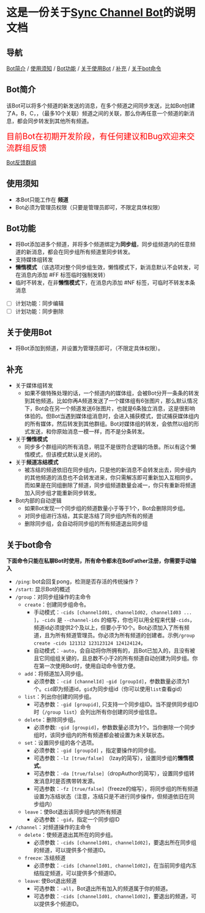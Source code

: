 # 这是一份关于[Sync Channel Bot](https://t.me/sc_1006_bot)的说明文档

## 导航
[Bot简介](#bot简介) / [使用须知](#使用须知) / [Bot功能](#bot功能) / [关于使用Bot](#关于使用bot) / [补充](#补充) / [关于bot命令](#关于bot命令)

## Bot简介
该Bot可以将多个频道的新发送的消息，在多个频道之间同步发送，比如Bot创建了A，B，C，，（最多10个关联）频道之间的关联，那么你再任意一个频道的新消息，都会同步转发到其他所有频道。

<a style="color:red;font-size:1.5em">目前Bot在初期开发阶段，有任何建议和Bug欢迎来交流群组反馈</a>

[Bot反馈群组](https://t.me/ggbt_1120)

## 使用须知
- 本Bot只能工作在 **频道**
- Bot必须为管理员权限（只要是管理员即可，不限定具体权限）

## Bot功能
- 将Bot添加进多个频道，并将多个频道绑定为**同步组**，同步组频道内的任意频道的新消息，都会在同步组所有频道里同步转发。
- 支持媒体组转发
- **懒惰模式** （该选项对整个同步组生效，懒惰模式下，新消息默认不会转发，可在消息内添加 #FF 标签临时强制发转）
- 临时不转发，在非**懒惰模式**下，在消息内添加 #NF 标签，可临时不转发本条消息

- [ ] 计划功能：同步编辑 
- [ ] 计划功能：同步删除

## 关于使用Bot
- 将Bot添加到频道，并设置为管理员即可，（不限定具体权限）。

## 补充
- 关于媒体组转发
  - 如果不做特殊处理的话，一个频道内的媒体组，会被Bot分开一条条的转发到其他频道。比如你再A频道发送了一个媒体组有6张图片，那么默认情况下，Bot会在另一个频道发送6张图片，也就是6条独立消息，这是很影响体验的。但Bot当遇到媒体组消息时，会进入捕获模式，尝试捕获媒体组内的所有媒体，然后转发到其他群组。Bot对媒体组的转发，会依然以组的形式发送，和你原始消息一模一样，而不是分条转发。
- 关于**懒惰模式**
   - 同步多个群组间的所有消息，明显不是很符合逻辑的场景。所以有这个懒惰模式，但该模式默认是关闭的。
 - 关于**频道冻结模式**
   - 被冻结的频道依旧在同步组内，只是他的新消息不会转发出去，同步组内的其他频道的消息也不会转发进来，你只需解冻即可重新加入互相同步。而如果是在同组删除了频道，同步组频道数量会减一，你只有重新将频道加入同步组才能重新同步转发。
 - Bot内部的自动逻辑
   - 如果Bot发现一个同步组的频道数量小于等于1个，Bot会删除同步组。
   - 对同步组进行冻结，其实是冻结了同步组内所有的频道
   - 删除同步组，会自动将同步组的所有频道退出同步组

## 关于bot命令
**下面命令只能在私聊Bot时使用，所有命令都未在BotFather注册，你需要手动输入**
- `/ping`: bot会回复pong，检测是否存活的传统操作？
- `/start`: 显示Bot的概述
- `/group`：对同步组操作的主命令
  - `create`：创建同步组命令。
    - 手动模式：`-cids [channelId01, channelId02, channelId03 ... ]`，`-cids` 是 `--channel-ids` 的缩写，你也可以用全程来代替`-cids`，频道id必须提供2个及以上，但要小于10个。Bot必须加入了所有频道，且为所有频道管理员。你必须为所有频道的创建者。示例`/group create -cids 121312 123123124 124124124`，
    - 自动模式：`-auto`，会自动将你所拥有的，且Bot已加入的，且没有被且它同组组关键的，且总数不小于2的所有频道自动创建为同步组。你在第一次使用Bot时，使用自动命令很方便。
  - `add`：将频道加入同步组。
    - 必须参数：`-cid [channelId]` `-gid [groupId]`，参数数量必须为1个。`cid`即为频道id，`gid`为同步组id（你可以使用`list`查看gid）
  - `list`：列出你创建的同步组。
    - 可选参数：`-gid [groupid]`, 只支持一个同步组ID。当不提供同步组ID时（`/group list`）会列出所有你创建的同步组信息。
  - `delete`：删除同步组。
    - 必须参数: `-gid [groupid]`，参数数量必须为1个。当你删除一个同步组时，该同步组内的所有频道都会被设置为未关联状态。
  - `set`：设置同步组的各个选项。
    - 必须参数：`-gid [groupId]` ，指定要操作的同步组。
    - 可选参数：`-lz [true/false]` （lzay的简写），设置同步组的**懒惰模式**。
    - 可选参数：`-da [true/false]`（dropAuthor的简写），设置同步组转发消息时是否携带转发源。
    - 可选参数：`-fz [true/false]`（freeze的缩写），将同步组的所有频道设置为冻结状态（注意，冻结只是不进行同步操作，但频道依旧在同步组内）
  - `leave`：使Bot退出该同步组内的所有频道
    - 必选参数：`-gid`，指定一个同步组ID
- `/channel`：对频道操作的主命令
  - `delete`：使频道退出其所在的同步组。
    - 必须参数：`-cids [channelId01, channelId02]`，要退出所在同步组的频道，可以提供多个频道ID。
  - `freeze`: 冻结频道
    - 必须参数：`-cids [channelId01, channelId02]`，在当前同步组内冻结指定频道，可以提供多个频道ID。
  - `leave`: 使Bot退出频道
    - 可选参数：`-all`，Bot退出所有加入的频道属于你的频道。
    - 可选参数：`-cids [channelId01, channelId02]`，要退出的频道，可以提供多个频道ID。